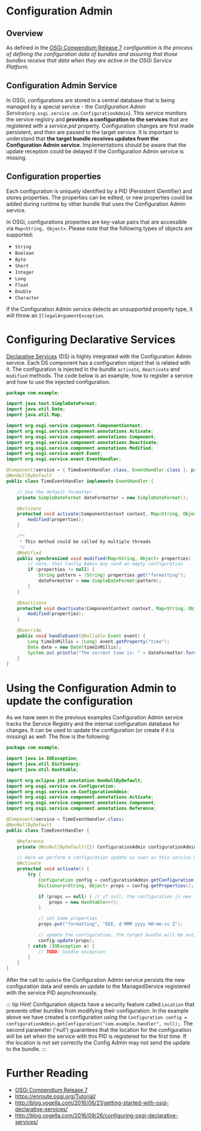 
# Configuration Admin

## Overview

As defined in the [OSGi Compendium Release 7][OSGi-cmpn] *configuration is the process of defining the configuration data of bundles and assuring that those bundles receive that data when they are active in the OSGi Service Platform.*


## Configuration Admin Service

In OSGi, configurations are stored in a central database that is being managed by a special service - the *Configuration Admin Service*(`org.osgi.service.cm.ConfigurationAdmin`).
This service monitors the service registry and **provides a configuration to the services** that are registered with a *service.pid* property.
Configuration changes are first made persistent, and then are passed to the target service.
It is important to understand that **the target bundle receives updates from the Configuration Admin service**.
Implementations should be aware that the update reception could be delayed if the Configuration Admin service is missing.

## Configuration properties

Each configuration is uniquely identified by a PID (Persistent IDentifier) and stores properties.
The properties can be edited, or new properties could be added during runtime by other bundle that uses the Configuration Admin service.

In OSGi, configurations properties are key-value pairs that are accessible via `Map<String, Object>`.
Please note that the following types of objects are supported:

- `String`
- `Boolean`
- `Byte`
- `Short`
- `Integer`
- `Long`
- `Float`
- `Double`
- `Character`

If the Configuration Admin service detects an unsupported property type, it will throw an `IllegalArgumentException`.

# Configuring Declarative Services

[Declarative Services](osgids.html) (DS) is highly integrated with the Configuration Admin service.
Each DS component has a configuration object that is related with it.
The configuration is injected in the bundle `activate`, `deactivate` and `modified` methods.
The code below is an example, how to register a service and how to use the injected configuration.

```java
package com.example;

import java.text.SimpleDateFormat;
import java.util.Date;
import java.util.Map;

import org.osgi.service.component.ComponentContext;
import org.osgi.service.component.annotations.Activate;
import org.osgi.service.component.annotations.Component;
import org.osgi.service.component.annotations.Deactivate;
import org.osgi.service.component.annotations.Modified;
import org.osgi.service.event.Event;
import org.osgi.service.event.EventHandler;

@Component(service = { TimeEventHandler.class, EventHandler.class }, property = { "event.topics=some/topic" })
@NonNullByDefault
public class TimeEventHandler implements EventHandler {

    // Use the default formatter
    private SimpleDateFormat dateFormatter = new SimpleDateFormat();

    @Activate
    protected void activate(ComponentContext context, Map<String, Object> properties) {
        modified(properties);
    }

    /**
     * This method could be called by multiple threads
     */
    @Modified
    public synchronized void modified(Map<String, Object> properties) {
        // note, that Config Admin may send an empty configuration
        if (properties != null) {
            String pattern = (String) properties.get("formatting");
            dateFormatter = new SimpleDateFormat(pattern);
        }
    }

    @Deactivate
    protected void deactivate(ComponentContext context, Map<String, Object> properties) {
        modified(properties);
    }

    @Override
    public void handleEvent(@Nullable Event event) {
        Long timeInMillis = (Long) event.getProperty("time");
        Date date = new Date(timeInMillis);
        System.out.println("The current time is: " + dateFormatter.format(date));
    }
}
```

# Using the Configuration Admin to update the configuration

As we have seen in the previous examples Configuration Admin service tracks the Service Registry and the internal configuration database for changes.
It can be used to update the configuration (or create if it is missing) as well.
The flow is the following:

```java
package com.example;

import java.io.IOException;
import java.util.Dictionary;
import java.util.Hashtable;

import org.eclipse.jdt.annotation.NonNullByDefault;
import org.osgi.service.cm.Configuration;
import org.osgi.service.cm.ConfigurationAdmin;
import org.osgi.service.component.annotations.Activate;
import org.osgi.service.component.annotations.Component;
import org.osgi.service.component.annotations.Reference;

@Component(service = TimeEventHandler.class)
@NonNullByDefault
public class TimeEventHandler {

    @Reference
    private @NonNullByDefault({}) ConfigurationAdmin configurationAdmin;

    // Here we perform a configuration update as soon as this service gets activated
    @Activate
    protected void activate() {
        try {
            Configuration config = configurationAdmin.getConfiguration("com.example.handler", null);
            Dictionary<String, Object> props = config.getProperties();

            if (props == null) { // if null, the configuration is new
                props = new Hashtable<>();
            }

            // set some properties
            props.put("formatting", "EEE, d MMM yyyy HH:mm:ss Z");

            // update the configuration, the target bundle will be notified for the change
            config.update(props);
        } catch (IOException e) {
            // TODO: handle exception
        }
    }
}
```

After the call to `update` the Configuration Admin service persists the new configuration data and sends an update to the ManagedService registered with the service PID asynchronously.

::: tip Hint!
Configuration objects have a security feature called `Location` that prevents other bundles from modifying their configuration.
In the example above we have created a configuration using the `Configuration config = configurationAdmin.getConfiguration("com.example.handler", null);`.
The second parameter ('null') guarantees that the location for the configuration will be set when the service with this PID is registered for the first time.
If the location is not set correctly the Config Admin may not send the update to the bundle.
:::

# Further Reading

- [OSGi Compendium Release 7][OSGi-cmpn]
- <https://enroute.osgi.org/Tutorial/>
- <http://blog.vogella.com/2016/06/21/getting-started-with-osgi-declarative-services/>
- <http://blog.vogella.com/2016/09/26/configuring-osgi-declarative-services/>

[OSGi-cmpn]: https://osgi.org/download/r7/osgi.cmpn-7.0.0.pdf
